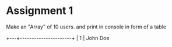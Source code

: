 # Assignment 1

Make an "Array" of 10 users.
and print in console in form of a table


+---+----------------------+
| 1 | John Doe 
